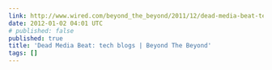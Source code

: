```yaml
---
link: http://www.wired.com/beyond_the_beyond/2011/12/dead-media-beat-tech-blogs/
date: 2012-01-02 04:01 UTC
# published: false
published: true
title: 'Dead Media Beat: tech blogs | Beyond The Beyond'
tags: []
---
```



